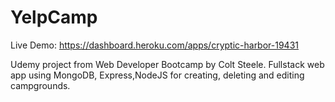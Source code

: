 # YelpCamp
Live Demo: https://dashboard.heroku.com/apps/cryptic-harbor-19431

Udemy project from Web Developer Bootcamp by Colt Steele.
Fullstack web app using MongoDB, Express,NodeJS for creating, deleting and editing campgrounds.
